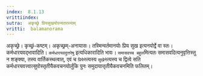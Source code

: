 ```yaml
---
index:  8.1.13
vrittiindex: 
sutra:  अकृच्छ्रे प्रियसुखयोरन्यतरस्याम्
vritti:  balamanorama 
---
```


अकृच्छ्रे। कृच्छ्रं-कष्टम्। अकृच्छ्रम्-अनायासः। तस्मिन्वर्तमानयोः प्रिय सुख इत्यनयोर्द्वे वा स्तः। कर्मधारयवद्भावादिति। `कर्मधारयवदुत्तरेषु` इत्यधिकारादिति भावः। `समासवच्च बहुल`मित्यतः समासवदित्यनुवृत्तिस्तु न शङ्क्या, तस्य वार्तिकस्थत्वात्, एवं च `प्रियेणे`त्यस्य `सुखेने`त्यस्य च द्वित्वे सति कर्मधारयवत्त्वात्सुपोस्तृतीयैकवचनयोर्लुकि पुनः समुदायात्तृतीयैकवचनमिति फलितम्। 

